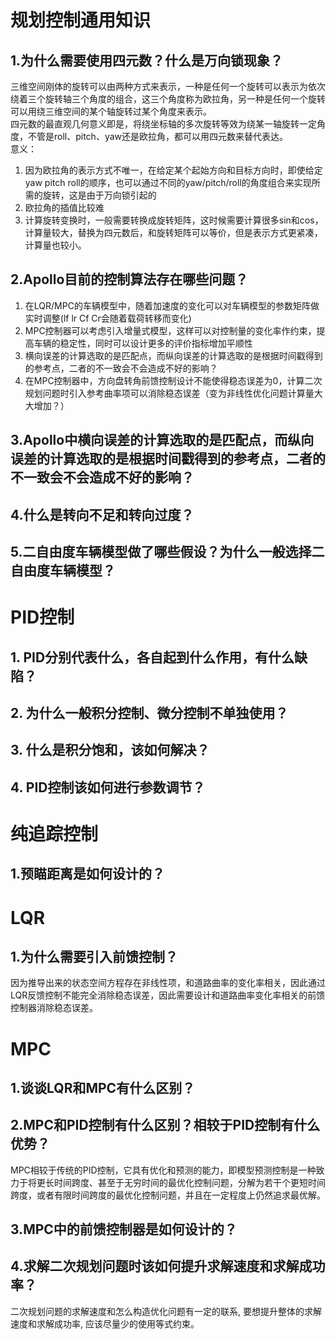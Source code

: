 # 规划控制通用知识
## 1.为什么需要使用四元数？什么是万向锁现象？
三维空间刚体的旋转可以由两种方式来表示，一种是任何一个旋转可以表示为依次绕着三个旋转轴三个角度的组合，这三个角度称为欧拉角，另一种是任何一个旋转可以用绕三维空间的某个轴旋转过某个角度来表示。<br>
四元数的最直观几何意义即是，将绕坐标轴的多次旋转等效为绕某一轴旋转一定角度，不管是roll、pitch、yaw还是欧拉角，都可以用四元数来替代表达。<br>
意义：
1. 因为欧拉角的表示方式不唯一，在给定某个起始方向和目标方向时，即使给定yaw pitch roll的顺序，也可以通过不同的yaw/pitch/roll的角度组合来实现所需的旋转，这是由于万向锁引起的
2. 欧拉角的插值比较难
3. 计算旋转变换时，一般需要转换成旋转矩阵，这时候需要计算很多sin和cos，计算量较大，替换为四元数后，和旋转矩阵可以等价，但是表示方式更紧凑，计算量也较小。

## 2.Apollo目前的控制算法存在哪些问题？
1. 在LQR/MPC的车辆模型中，随着加速度的变化可以对车辆模型的参数矩阵做实时调整(lf lr Cf Cr会随着载荷转移而变化)
2. MPC控制器可以考虑引入增量式模型，这样可以对控制量的变化率作约束，提高车辆的稳定性，同时可以设计更多的评价指标增加平顺性
3. 横向误差的计算选取的是匹配点，而纵向误差的计算选取的是根据时间戳得到的参考点，二者的不一致会不会造成不好的影响？
4. 在MPC控制器中，方向盘转角前馈控制设计不能使得稳态误差为0，计算二次规划问题时引入参考曲率项可以消除稳态误差（变为非线性优化问题计算量大大增加？）

## 3.Apollo中横向误差的计算选取的是匹配点，而纵向误差的计算选取的是根据时间戳得到的参考点，二者的不一致会不会造成不好的影响？


## 4.什么是转向不足和转向过度？

## 5.二自由度车辆模型做了哪些假设？为什么一般选择二自由度车辆模型？

# PID控制
## 1. PID分别代表什么，各自起到什么作用，有什么缺陷？

## 2. 为什么一般积分控制、微分控制不单独使用？

## 3. 什么是积分饱和，该如何解决？

## 4. PID控制该如何进行参数调节？

# 纯追踪控制
## 1.预瞄距离是如何设计的？

# LQR
## 1.为什么需要引入前馈控制？
因为推导出来的状态空间方程存在非线性项，和道路曲率的变化率相关，因此通过LQR反馈控制不能完全消除稳态误差，因此需要设计和道路曲率变化率相关的前馈控制器消除稳态误差。

# MPC
## 1.谈谈LQR和MPC有什么区别？

## 2.MPC和PID控制有什么区别？相较于PID控制有什么优势？
MPC相较于传统的PID控制，它具有优化和预测的能力，即模型预测控制是一种致力于将更长时间跨度、甚至于无穷时间的最优化控制问题，分解为若干个更短时间跨度，或者有限时间跨度的最优化控制问题，并且在一定程度上仍然追求最优解。

## 3.MPC中的前馈控制器是如何设计的？

## 4.求解二次规划问题时该如何提升求解速度和求解成功率？
二次规划问题的求解速度和怎么构造优化问题有一定的联系, 要想提升整体的求解速度和求解成功率, 应该尽量少的使用等式约束。

